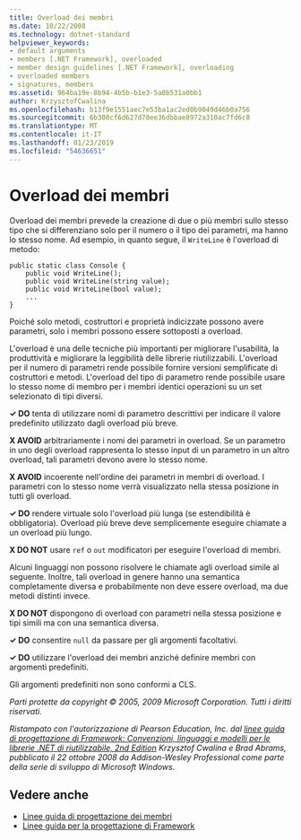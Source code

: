 ```yaml
---
title: Overload dei membri
ms.date: 10/22/2008
ms.technology: dotnet-standard
helpviewer_keywords:
- default arguments
- members [.NET Framework], overloaded
- member design guidelines [.NET Framework], overloading
- overloaded members
- signatures, members
ms.assetid: 964ba19e-8b94-4b5b-b1e3-5a0b531a0bb1
author: KrzysztofCwalina
ms.openlocfilehash: b13f9e1551aec7e53ba1ac2ed0b9049d46b0a756
ms.sourcegitcommit: 6b308cf6d627d78ee36dbbae8972a310ac7fd6c8
ms.translationtype: MT
ms.contentlocale: it-IT
ms.lasthandoff: 01/23/2019
ms.locfileid: "54636651"
---
```

# <a name="member-overloading"></a>Overload dei membri
Overload dei membri prevede la creazione di due o più membri sullo stesso tipo che si differenziano solo per il numero o il tipo dei parametri, ma hanno lo stesso nome. Ad esempio, in quanto segue, il `WriteLine` è l'overload di metodo:  
  
```  
public static class Console {  
    public void WriteLine();  
    public void WriteLine(string value);  
    public void WriteLine(bool value);  
    ...  
}  
```  
  
 Poiché solo metodi, costruttori e proprietà indicizzate possono avere parametri, solo i membri possono essere sottoposti a overload.  
  
 L'overload è una delle tecniche più importanti per migliorare l'usabilità, la produttività e migliorare la leggibilità delle librerie riutilizzabili. L'overload per il numero di parametri rende possibile fornire versioni semplificate di costruttori e metodi. L'overload del tipo di parametro rende possibile usare lo stesso nome di membro per i membri identici operazioni su un set selezionato di tipi diversi.  
  
 **✓ DO** tenta di utilizzare nomi di parametro descrittivi per indicare il valore predefinito utilizzato dagli overload più breve.  
  
 **X AVOID** arbitrariamente i nomi dei parametri in overload. Se un parametro in uno degli overload rappresenta lo stesso input di un parametro in un altro overload, tali parametri devono avere lo stesso nome.  
  
 **X AVOID** incoerente nell'ordine dei parametri in membri di overload. I parametri con lo stesso nome verrà visualizzato nella stessa posizione in tutti gli overload.  
  
 **✓ DO** rendere virtuale solo l'overload più lunga (se estendibilità è obbligatoria). Overload più breve deve semplicemente eseguire chiamate a un overload più lungo.  
  
 **X DO NOT** usare `ref` o `out` modificatori per eseguire l'overload di membri.  
  
 Alcuni linguaggi non possono risolvere le chiamate agli overload simile al seguente. Inoltre, tali overload in genere hanno una semantica completamente diversa e probabilmente non deve essere overload, ma due metodi distinti invece.  
  
 **X DO NOT** dispongono di overload con parametri nella stessa posizione e tipi simili ma con una semantica diversa.  
  
 **✓ DO** consentire `null` da passare per gli argomenti facoltativi.  
  
 **✓ DO** utilizzare l'overload dei membri anziché definire membri con argomenti predefiniti.  
  
 Gli argomenti predefiniti non sono conformi a CLS.  
  
 *Parti protette da copyright © 2005, 2009 Microsoft Corporation. Tutti i diritti riservati.*  
  
 *Ristampato con l'autorizzazione di Pearson Education, Inc. dal [linee guida di progettazione di Framework: Convenzioni, linguaggi e modelli per le librerie .NET di riutilizzabile, 2nd Edition](https://www.informit.com/store/framework-design-guidelines-conventions-idioms-and-9780321545619) Krzysztof Cwalina e Brad Abrams, pubblicato il 22 ottobre 2008 da Addison-Wesley Professional come parte della serie di sviluppo di Microsoft Windows.*  
  
## <a name="see-also"></a>Vedere anche

- [Linee guida di progettazione dei membri](../../../docs/standard/design-guidelines/member.md)
- [Linee guida per la progettazione di Framework](../../../docs/standard/design-guidelines/index.md)
